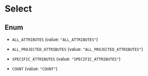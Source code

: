

# Select

## Enum


* `ALL_ATTRIBUTES` (value: `"ALL_ATTRIBUTES"`)

* `ALL_PROJECTED_ATTRIBUTES` (value: `"ALL_PROJECTED_ATTRIBUTES"`)

* `SPECIFIC_ATTRIBUTES` (value: `"SPECIFIC_ATTRIBUTES"`)

* `COUNT` (value: `"COUNT"`)



